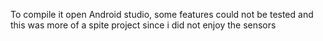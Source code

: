 To compile it open Android studio, some features could not be tested and this was more of a spite project since i did not enjoy the sensors
